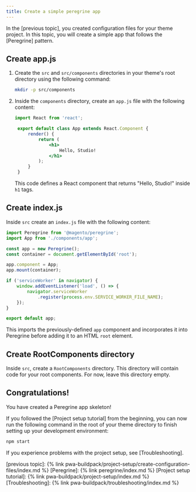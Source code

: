 ```yaml
---
title: Create a simple peregrine app
---
```


In the [previous topic], you created configuration files for your theme project.
In this topic, you will create a simple app that follows the [Peregrine] pattern.

## Create app.js

1. Create the `src` and `src/components` directories in your theme's root directory using the following command:
    ``` sh
    mkdir -p src/components
    ```
1. Inside the `components` directory, create an `app.js` file with the following content:

   ``` jsx 
   import React from 'react';

    export default class App extends React.Component {
        render() {
            return (
                <h1>
                    Hello, Studio!
                </h1>
            );
        }
    }

   ```

   This code defines a React component that returns "Hello, Studio!" inside `h1` tags.

## Create index.js

Inside `src` create an `index.js` file with the following content:

``` javascript
import Peregrine from '@magento/peregrine';
import App from './components/app';

const app = new Peregrine();
const container = document.getElementById('root');

app.component = App;
app.mount(container);

if ('serviceWorker' in navigator) {
    window.addEventListener('load', () => {
        navigator.serviceWorker
            .register(process.env.SERVICE_WORKER_FILE_NAME);
    });
}

export default app;
```

This imports the previously-defined `app` component and incorporates it into Peregrine before adding it to an HTML `root` element. 

## Create RootComponents directory

Inside `src`, create a `RootComponents` directory.
This directory will contain code for your root components.
For now, leave this directory empty.

## Congratulations!

You have created a Peregrine app skeleton!

If you followed the [Project setup tutorial] from the beginning, you can now run the following command in the root of your theme directory to finish setting up your development environment:

``` sh
npm start
```

If you experience problems with the project setup, see [Troubleshooting].

[previous topic]: {% link pwa-buildpack/project-setup/create-configuration-files/index.md %}
[Peregrine]: {% link peregrine/index.md %}
[Project setup tutorial]: {% link pwa-buildpack/project-setup/index.md %}
[Troubleshooting]: {% link pwa-buildpack/troubleshooting/index.md %}
